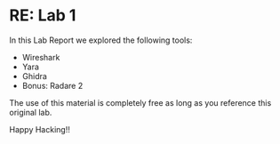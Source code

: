 # RE: Lab 1

In this Lab Report we explored the following tools:

- Wireshark
- Yara
- Ghidra
- Bonus: Radare 2

The use of this material is completely free as long as you reference this original lab.

Happy Hacking!!
